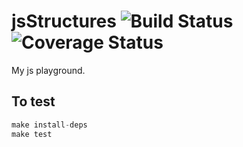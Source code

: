 # jsStructures ![Build Status](https://api.travis-ci.org/ConnorAtherton/js-structures.svg) ![Coverage Status](https://coveralls.io/repos/github/ConnorAtherton/js-structures/badge.svg?branch=master)

My js playground.

## To test

```js
make install-deps
make test
```

